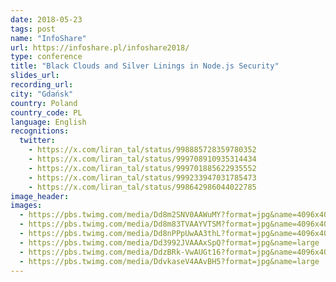 ```yaml
---
date: 2018-05-23
tags: post
name: "InfoShare"
url: https://infoshare.pl/infoshare2018/
type: conference
title: "Black Clouds and Silver Linings in Node.js Security"
slides_url: 
recording_url: 
city: "Gdańsk"
country: Poland
country_code: PL
language: English
recognitions:
  twitter:
    - https://x.com/liran_tal/status/998885728359780352
    - https://x.com/liran_tal/status/999708910935314434
    - https://x.com/liran_tal/status/999701885622935552
    - https://x.com/liran_tal/status/999233947031785473
    - https://x.com/liran_tal/status/998642986044022785
image_header: 
images:
  - https://pbs.twimg.com/media/Dd8m2SNV0AAWuMY?format=jpg&name=4096x4096
  - https://pbs.twimg.com/media/Dd8m83TVAAYVTSM?format=jpg&name=4096x4096
  - https://pbs.twimg.com/media/Dd8nPPpUwAA3thL?format=jpg&name=4096x4096
  - https://pbs.twimg.com/media/Dd3992JVAAAxSpQ?format=jpg&name=large
  - https://pbs.twimg.com/media/DdzBRk-VwAUGt16?format=jpg&name=4096x4096
  - https://pbs.twimg.com/media/DdvkaseV4AAvBH5?format=jpg&name=large
---
```

